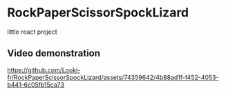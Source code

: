 # RockPaperScissorSpockLizard

little react project

## Video demonstration

https://github.com/Looki-fr/RockPaperScissorSpockLizard/assets/74359642/4b88ad1f-f452-4053-b441-6c05fb15ca73
